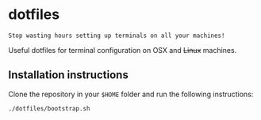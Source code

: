 # dotfiles
```
Stop wasting hours setting up terminals on all your machines!
```

Useful dotfiles for terminal configuration on OSX and ~~Linux~~ machines.

## Installation instructions
 Clone the repository in your `$HOME` folder and run the following instructions:

```bash
./dotfiles/bootstrap.sh
```
